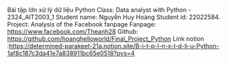 Bài tập lớn xử lý dữ liệu Python
Class: Data analyst with Python - 2324_AIT2003_1
Student name: Nguyễn Huy Hoàng
Student id: 22022584.
Project: Analysis of the Facebook fanpage
Fanpage: https://www.facebook.com/Theanh28
Github: https://github.com/hoanghelloworld/Final_Project_Python
Link notion :https://determined-parakeet-21a.notion.site/B-i-t-p-l-n-x-l-d-li-u-Python-1af8c187c3da41e7a838911bc65e0518?pvs=4
